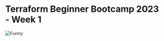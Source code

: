 # Terraform Beginner Bootcamp 2023 - Week 1

![Funny](https://github.com/vitalii-sharapov/terraform-beginner-bootcamp-2023/assets/90422092/725e9e2e-693e-4700-8bff-e36389eaa500)
